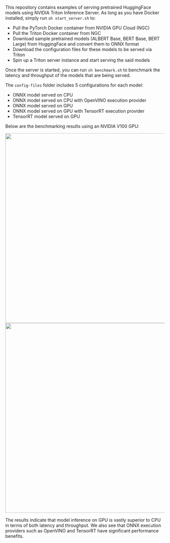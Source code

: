 This repository contains examples of serving pretrained HuggingFace models using NVIDIA Triton Inference Server. As long as you have Docker installed, simply run `sh start_server.sh` to:
- Pull the PyTorch Docker container from NVIDIA GPU Cloud (NGC)
- Pull the Triton Docker container from NGC
- Download sample pretrained models (ALBERT Base, BERT Base, BERT Large) from HuggingFace and convert them to ONNX format
- Download the configuration files for these models to be served via Triton
- Spin up a Triton server instance and start serving the said models

Once the server is started, you can run `sh benchmark.sh` to benchmark the latency and throughput of the models that are being served. 

The `config-files` folder includes 5 configurations for each model:
- ONNX model served on CPU
- ONNX model served on CPU with OpenVINO execution provider
- ONNX model served on GPU
- ONNX model served on GPU with TensorRT execution provider
- TensorRT model served on GPU

Below are the benchmarking results using an NVIDIA V100 GPU:

<img src="https://github.com/yoldemir/triton-sample/raw/main/latency.JPG" width="600" />
<img src="https://github.com/yoldemir/triton-sample/raw/main/throughput.JPG" width="600" />

The results indicate that model inference on GPU is vastly superior to CPU in terms of both latency and throughput. We also see that ONNX execution providers such as OpenVINO and TensorRT  have significant performance benefits.
